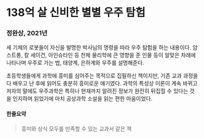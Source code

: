# 138억 살 신비한 별별 우주 탐험
### 정완상, 2021년

세 기체의 로봇들이 자신을 발명한 박사님의 명령을 따라
우주 탐험을 하는 내용이다.
암스트롱, 칼 세이건, 아인슈타인 등 천체 물리학에
큰 영향을 준 인물 등이 알맞은 차례에 나타나며
우주로 가는 법, 태양계, 은하계와 우주를 설명해준다.

초등학생들에게 과학에 흥미를 심어주는 목적으로
집필하신 책이지만, 기존 교과 과정을 다 배우고 난
후에 읽어도 충분히 흥미로운 얘기였다.
과학의 특성상 이론이 계속 바뀌고 저자의 말에도
우주과학은 특히나 현재까지 알려진 정보가 완전히
뒤집힐 수 있다는 것을 인지하며 읽었기에 마치
공상과학 소설을 읽는 편한 마음이었다.

#### 한줄요약
  > 흥미와 상식 모두를 만족할 수 있는 교과서 같은 책
